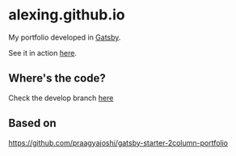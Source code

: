 # alexing.github.io
My portfolio developed in  [Gatsby](https://www.gatsbyjs.org/).

See it in action [here](http://www.alexingberg.com/).

## Where's the code?

Check the develop branch [here](https://github.com/alexing/alexing.github.io/tree/develop)

## Based on 
https://github.com/praagyajoshi/gatsby-starter-2column-portfolio
